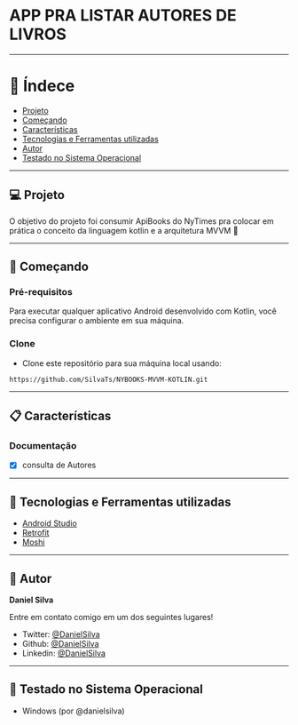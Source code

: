 # APP PRA LISTAR AUTORES DE LIVROS 

---
# :pushpin: Índece
- [Projeto](#-Projeto)
- [Começando](#-Começando)
- [Características](#-Características)
- [Tecnologias e Ferramentas utilizadas](#-tecnologias-e-ferramentas-utilizadas)
- [Autor](#-Autor)
- [Testado no Sistema Operacional](#-Testado-no-Sistema-Operacional)

---

## 💻 Projeto
O objetivo do projeto foi consumir ApiBooks do NyTimes pra colocar em prática o conceito da linguagem kotlin e a arquitetura MVVM 🚀


---

## 🚀 Começando

### Pré-requisitos
Para executar qualquer aplicativo Android desenvolvido com Kotlin, você precisa configurar o ambiente em sua máquina.

### Clone

- Clone este repositório para sua máquina local usando:

```
https://github.com/SilvaTs/NYBOOKS-MVVM-KOTLIN.git
```

---

## 📋 Características

### Documentação

- [x] consulta de Autores

---

## 🚀 Tecnologias e Ferramentas utilizadas

- [Android Studio](https://developer.android.com/studio)
- [Retrofit](https://square.github.io/retrofit/)
- [Moshi](https://square.github.io/retrofit/)
  
---

## 👤 Autor

**Daniel Silva**

Entre em contato comigo em um dos seguintes lugares!

- Twitter: [@DanielSilva](https://twitter.com/danielsilvatsi)
- Github: [@DanielSilva](https://github.com/SilvaTs)
- Linkedin: [@DanielSilva](https://www.linkedin.com/in/daniel-silva-tsi/)

---

## 🧪 Testado no Sistema Operacional

- Windows (por @danielsilva)


